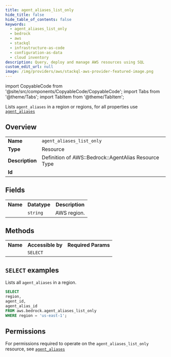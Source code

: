 ```yaml
---
title: agent_aliases_list_only
hide_title: false
hide_table_of_contents: false
keywords:
  - agent_aliases_list_only
  - bedrock
  - aws
  - stackql
  - infrastructure-as-code
  - configuration-as-data
  - cloud inventory
description: Query, deploy and manage AWS resources using SQL
custom_edit_url: null
image: /img/providers/aws/stackql-aws-provider-featured-image.png
---
```


import CopyableCode from '@site/src/components/CopyableCode/CopyableCode';
import Tabs from '@theme/Tabs';
import TabItem from '@theme/TabItem';

Lists <code>agent_aliases</code> in a region or regions, for all properties use <a href="/providers/aws/serviceName/agent_aliases/"><code>agent_aliases</code></a>

## Overview
<table><tbody>
<tr><td><b>Name</b></td><td><code>agent_aliases_list_only</code></td></tr>
<tr><td><b>Type</b></td><td>Resource</td></tr>
<tr><td><b>Description</b></td><td>Definition of AWS::Bedrock::AgentAlias Resource Type</td></tr>
<tr><td><b>Id</b></td><td><CopyableCode code="aws.bedrock.agent_aliases_list_only" /></td></tr>
</tbody></table>

## Fields
<table><tbody><tr><th>Name</th><th>Datatype</th><th>Description</th></tr><tr><td><CopyableCode code="region" /></td><td><code>string</code></td><td>AWS region.</td></tr>
</tbody></table>

## Methods

<table><tbody>
  <tr>
    <th>Name</th>
    <th>Accessible by</th>
    <th>Required Params</th>
  </tr>
  <tr>
    <td><CopyableCode code="list_resources" /></td>
    <td><code>SELECT</code></td>
    <td><CopyableCode code="region" /></td>
  </tr>
</tbody></table>

## `SELECT` examples
Lists all <code>agent_aliases</code> in a region.
```sql
SELECT
region,
agent_id,
agent_alias_id
FROM aws.bedrock.agent_aliases_list_only
WHERE region = 'us-east-1';
```


## Permissions

For permissions required to operate on the <code>agent_aliases_list_only</code> resource, see <a href="/providers/aws/bedrock/agent_aliases/#permissions"><code>agent_aliases</code></a>

